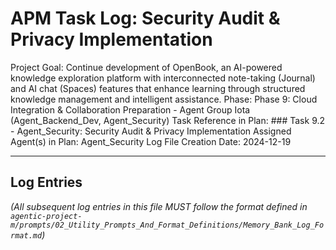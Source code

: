 # APM Task Log: Security Audit & Privacy Implementation

Project Goal: Continue development of OpenBook, an AI-powered knowledge exploration platform with interconnected note-taking (Journal) and AI chat (Spaces) features that enhance learning through structured knowledge management and intelligent assistance.
Phase: Phase 9: Cloud Integration & Collaboration Preparation - Agent Group Iota (Agent_Backend_Dev, Agent_Security)
Task Reference in Plan: ### Task 9.2 - Agent_Security: Security Audit & Privacy Implementation
Assigned Agent(s) in Plan: Agent_Security
Log File Creation Date: 2024-12-19

---

## Log Entries

_(All subsequent log entries in this file MUST follow the format defined in `agentic-project-m/prompts/02_Utility_Prompts_And_Format_Definitions/Memory_Bank_Log_Format.md`)_
